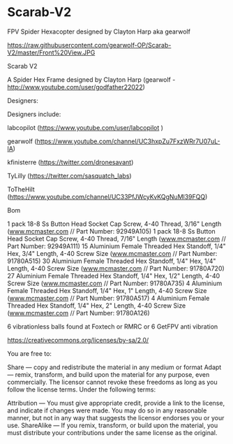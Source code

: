 Scarab-V2
=========

FPV Spider Hexacopter designed by Clayton Harp aka gearwolf

https://raw.githubusercontent.com/gearwolf-OP/Scarab-V2/master/Front%20View.JPG


Scarab V2

A Spider Hex Frame designed by Clayton Harp (gearwolf - http://www.youtube.com/user/godfather22022)

Designers:

Designers include:

labcopilot (https://www.youtube.com/user/labcopilot )

gearwolf (https://www.youtube.com/channel/UC3hxpZu7FxzWRr7U07uL-lA)

kfinisterre (https://twitter.com/dronesavant)

TyLilly (https://twitter.com/sasquatch_labs)

ToTheHilt (https://www.youtube.com/channel/UC33PfJWcyKvKQgNuMl39FQQ)





Bom

1 pack 18-8 Ss Button Head Socket Cap Screw, 4-40 Thread, 3/16" Length (www.mcmaster.com // Part Number: 92949A105)
1 pack 18-8 Ss Button Head Socket Cap Screw, 4-40 Thread, 7/16" Length (www.mcmaster.com // Part Number: 92949A111)
15 Aluminium Female Threaded Hex Standoff, 1/4" Hex, 3/4" Length, 4-40 Screw Size (www.mcmaster.com // Part Number: 91780A515)
30 Aluminium Female Threaded Hex Standoff, 1/4" Hex, 1/4" Length, 4-40 Screw Size (www.mcmaster.com // Part Number: 91780A720)
27 Aluminium Female Threaded Hex Standoff, 1/4" Hex, 1/2" Length, 4-40 Screw Size (www.mcmaster.com // Part Number: 91780A735)
4 Aluminium Female Threaded Hex Standoff, 1/4" Hex, 1" Length, 4-40 Screw Size (www.mcmaster.com // Part Number: 91780A517)
4 Aluminium Female Threaded Hex Standoff, 1/4" Hex, 2" Length, 4-40 Screw Size (www.mcmaster.com // Part Number: 91780A126)


6 vibrationless balls found at Foxtech or RMRC
or
6 GetFPV anti vibration


https://creativecommons.org/licenses/by-sa/2.0/

You are free to:

Share — copy and redistribute the material in any medium or format Adapt — remix, transform, and build upon the material for any purpose, even commercially. The licensor cannot revoke these freedoms as long as you follow the license terms. Under the following terms:

Attribution — You must give appropriate credit, provide a link to the license, and indicate if changes were made. You may do so in any reasonable manner, but not in any way that suggests the licensor endorses you or your use. ShareAlike — If you remix, transform, or build upon the material, you must distribute your contributions under the same license as the original.

